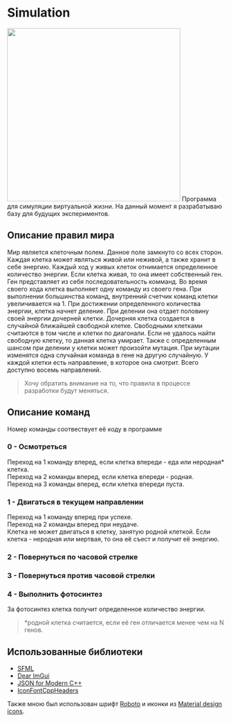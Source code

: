 # Simulation
<img src="https://user-images.githubusercontent.com/36979003/127555058-81392df2-e99d-4119-aa59-2dbbed1001d1.png" width="400">
Программа для симуляции виртуальной жизни. На данный момент я разрабатываю базу для будущих экспериментов.

## Описание правил мира
Мир является клеточным полем. Данное поле замкнуто со всех сторон. Каждая клетка может являться живой или неживой, а также хранит в себе энергию.
Каждый ход у живых клеток отнимается определенное количество энергии. Если клетка живая, то она имеет собственный ген.
Ген представляет из себя последовательность комманд. Во время своего хода клетка выполняет одну команду из своего гена.
При выполнении большинства команд, внутренний счетчик команд клетки увеличивается на 1. При достижении определенного количества энергии, клетка начнет деление.
При делении она отдает половину своей энергии дочерней клетки. Дочерняя клетка создается в случайной ближайшей свободной клетке. Свободными клетками считаются в том числе и клетки по диагонали.
Если не удалось найти свободную клетку, то данная клетка умирает. Также с определенным шансом при делении у клетки может произойти мутация.
При мутации изменятся одна случайная команда в гене на другую случайную. У каждой клетки есть направление, в которое она смотрит. Всего доступно восемь направлений.
> Хочу обратить внимание на то, что правила в процессе разработки будут меняться.

## Описание команд
Номер команды соотвествует её коду в программе

### 0 - Осмотреться  
Переход на 1 команду вперед, если клетка впереди - еда или неродная* клетка.  
Переход на 2 команды вперед, если клетка впереди - родная.  
Переход на 3 команды вперед, если клетка впереди пуста.  
### 1 - Двигаться в текущем направлении  
Переход на 1 команду вперед при успехе.  
Переход на 2 команды вперед при неудаче.  
Клетка не может двигаться в клетку, занятую родной клеткой. Если клетка - неродная или мертвая, то она её съест и получит её энергию.  
### 2 - Повернуться по часовой стрелке  
### 3 - Повернуться против часовой стрелки  
### 4 - Выполнить фотосинтез  
За фотосинтез клетка получит определенное количество энергии.  
>*родной клетка считается, если её ген отличается менее чем на N генов.

## Использованные библиотеки
* [SFML](https://www.sfml-dev.org/)
* [Dear ImGui](https://github.com/ocornut/imgui)
* [JSON for Modern C++](https://github.com/nlohmann/json)
* [IconFontCppHeaders](https://github.com/juliettef/IconFontCppHeaders)

Также мною был использован шрифт [Roboto](https://github.com/googlefonts/roboto) и иконки из [Material design icons](https://github.com/google/material-design-icons).
